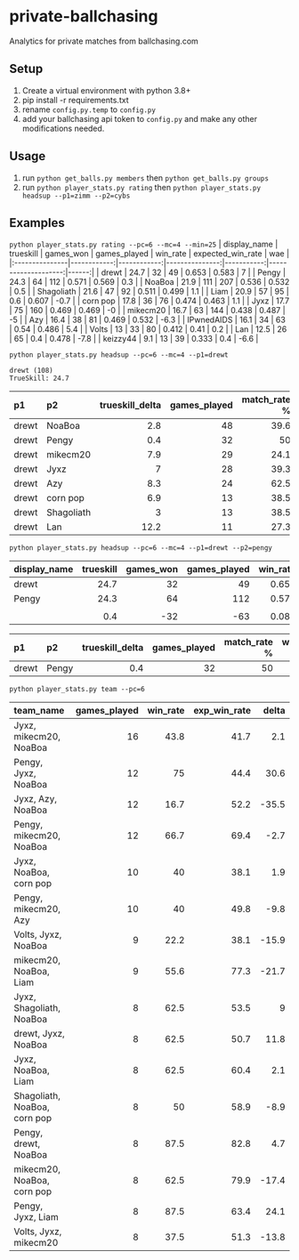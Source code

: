 # private-ballchasing
Analytics for private matches from ballchasing.com

## Setup
 1. Create a virtual environment with python 3.8+
 2. pip install -r requirements.txt
 3. rename `config.py.temp` to `config.py`
 4. add your ballchasing api token to `config.py` and make any other modifications needed.

## Usage
 1. run `python get_balls.py members` then `python get_balls.py groups`
 2. run `python player_stats.py rating` then `python player_stats.py headsup --p1=zimm --p2=cybs`


## Examples

`python player_stats.py rating --pc=6 --mc=4 --min=25`
| display_name   |   trueskill |   games_won |   games_played |   win_rate |   expected_win_rate |   wae |
|:---------------|------------:|------------:|---------------:|-----------:|--------------------:|------:|
| drewt          |        24.7 |          32 |             49 |      0.653 |               0.583 |   7   |
| Pengy          |        24.3 |          64 |            112 |      0.571 |               0.569 |   0.3 |
| NoaBoa         |        21.9 |         111 |            207 |      0.536 |               0.532 |   0.5 |
| Shagoliath     |        21.6 |          47 |             92 |      0.511 |               0.499 |   1.1 |
| Liam           |        20.9 |          57 |             95 |      0.6   |               0.607 |  -0.7 |
| corn pop       |        17.8 |          36 |             76 |      0.474 |               0.463 |   1.1 |
| Jyxz           |        17.7 |          75 |            160 |      0.469 |               0.469 |  -0   |
| mikecm20       |        16.7 |          63 |            144 |      0.438 |               0.487 |  -5   |
| Azy            |        16.4 |          38 |             81 |      0.469 |               0.532 |  -6.3 |
| IPwnedAIDS     |        16.1 |          34 |             63 |      0.54  |               0.486 |   5.4 |
| Volts          |        13   |          33 |             80 |      0.412 |               0.41  |   0.2 |
| Lan            |        12.5 |          26 |             65 |      0.4   |               0.478 |  -7.8 |
| keizzy44       |         9.1 |          13 |             39 |      0.333 |               0.4   |  -6.6 |

`python player_stats.py headsup --pc=6 --mc=4 --p1=drewt`
```
drewt (108)
TrueSkill: 24.7
```
 
| p1    | p2         |   trueskill_delta |   games_played |   match_rate % |   win_together % |   expected_win % |   +/- |   p1_beats_p2 % |
|:------|:-----------|------------------:|---------------:|---------------:|-----------------:|-----------------:|------:|----------------:|
| drewt | NoaBoa     |               2.8 |             48 |           39.6 |             78.9 |             70.8 |   8.1 |            55.2 |
| drewt | Pengy      |               0.4 |             32 |           50   |             81.2 |             70.4 |  10.8 |            62.5 |
| drewt | mikecm20   |               7.9 |             29 |           24.1 |             28.6 |             49.8 | -21.2 |            68.2 |
| drewt | Jyxz       |               7   |             28 |           39.3 |             45.5 |             56.8 | -11.3 |            76.5 |
| drewt | Azy        |               8.3 |             24 |           62.5 |             73.3 |             63.7 |   9.6 |            55.6 |
| drewt | corn pop   |               6.9 |             13 |           38.5 |             60   |             72.4 | -12.4 |            75   |
| drewt | Shagoliath |               3   |             13 |           38.5 |             60   |             65.1 |  -5.1 |            87.5 |
| drewt | Lan        |              12.2 |             11 |           27.3 |             33.3 |             28.4 |   4.9 |            62.5 |


`python player_stats.py headsup --pc=6 --mc=4 --p1=drewt --p2=pengy`
 
| display_name   |   trueskill |   games_won |   games_played |   win_rate |   expected_win_rate |   wae |
|:---------------|------------:|------------:|---------------:|-----------:|--------------------:|------:|
| drewt          |        24.7 |          32 |             49 |      0.653 |               0.583 |   7   |
| Pengy          |        24.3 |          64 |            112 |      0.571 |               0.569 |   0.3 |
|                |             |             |                |            |                     |       |
|                |         0.4 |         -32 |            -63 |      0.082 |               0.014 |   6.7 |
 
| p1    | p2    |   trueskill_delta |   games_played |   match_rate % |   win_together % |   expected_win % |   +/- |   p1_beats_p2 % |
|:------|:------|------------------:|---------------:|---------------:|-----------------:|-----------------:|------:|----------------:|
| drewt | Pengy |               0.4 |             32 |             50 |             81.2 |             70.4 |  10.8 |            62.5 |


`python player_stats.py team --pc=6`

| team_name                    |   games_played |   win_rate |   exp_win_rate |   delta |
|:-----------------------------|---------------:|-----------:|---------------:|--------:|
| Jyxz, mikecm20, NoaBoa       |             16 |       43.8 |           41.7 |     2.1 |
| Pengy, Jyxz, NoaBoa          |             12 |       75   |           44.4 |    30.6 |
| Jyxz, Azy, NoaBoa            |             12 |       16.7 |           52.2 |   -35.5 |
| Pengy, mikecm20, NoaBoa      |             12 |       66.7 |           69.4 |    -2.7 |
| Jyxz, NoaBoa, corn pop       |             10 |       40   |           38.1 |     1.9 |
| Pengy, mikecm20, Azy         |             10 |       40   |           49.8 |    -9.8 |
| Volts, Jyxz, NoaBoa          |              9 |       22.2 |           38.1 |   -15.9 |
| mikecm20, NoaBoa, Liam       |              9 |       55.6 |           77.3 |   -21.7 |
| Jyxz, Shagoliath, NoaBoa     |              8 |       62.5 |           53.5 |     9   |
| drewt, Jyxz, NoaBoa          |              8 |       62.5 |           50.7 |    11.8 |
| Jyxz, NoaBoa, Liam           |              8 |       62.5 |           60.4 |     2.1 |
| Shagoliath, NoaBoa, corn pop |              8 |       50   |           58.9 |    -8.9 |
| Pengy, drewt, NoaBoa         |              8 |       87.5 |           82.8 |     4.7 |
| mikecm20, NoaBoa, corn pop   |              8 |       62.5 |           79.9 |   -17.4 |
| Pengy, Jyxz, Liam            |              8 |       87.5 |           63.4 |    24.1 |
| Volts, Jyxz, mikecm20        |              8 |       37.5 |           51.3 |   -13.8 |
